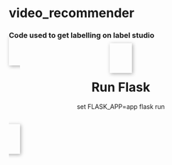 # video_recommender


### Code used to get labelling on label studio

<View>
  <View style="padding: 25px;                box-shadow: 2px 2px 8px #AAA">
    <Header value="$title"/>
    <Image name="image" value="$thumbnails"/>
  </View>
  <View style="padding: 25px;                box-shadow: 2px 2px 8px #AAA">
    <Text name="description" value="$description" granularity="word" highlightColor="#ff0000"/>
  </View>
  <Text name="view_count" value="$view_count" granularity="word" highlightColor="#ff0000"/>
  <Text name="uploader" value="$uploader" granularity="word" highlightColor="#ff0000"/>
  <Choices name="intent" toName="image" choice="single" showInLine="true">
    <Choice value="É interessante"/>
    <Choice value="Não é interessante"/>
  </Choices>
</View>


# Run Flask

set FLASK_APP=app
flask run